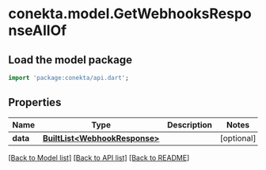 # conekta.model.GetWebhooksResponseAllOf

## Load the model package
```dart
import 'package:conekta/api.dart';
```

## Properties
Name | Type | Description | Notes
------------ | ------------- | ------------- | -------------
**data** | [**BuiltList&lt;WebhookResponse&gt;**](WebhookResponse.md) |  | [optional] 

[[Back to Model list]](../README.md#documentation-for-models) [[Back to API list]](../README.md#documentation-for-api-endpoints) [[Back to README]](../README.md)


